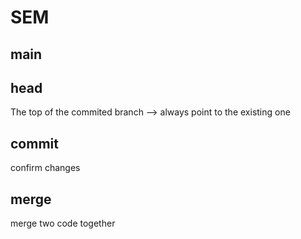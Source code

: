 # SEM

## main

## head
The top of the commited branch --> always point to the existing one 

## commit
confirm changes

## merge
merge two code together 
